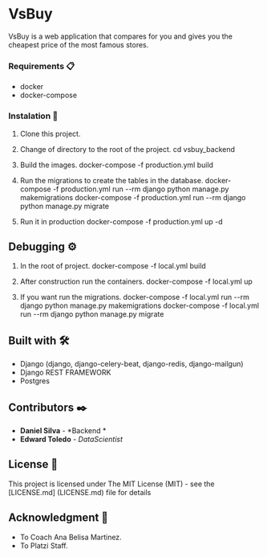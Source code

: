 # VsBuy

VsBuy is a web application that compares for you and gives you the cheapest price of the most famous stores.

### Requirements 📋

* docker
* docker-compose

### Instalation 🔧

1. Clone this project.

2. Change of directory to the root of the project.
  cd vsbuy_backend

3. Build the images.
  docker-compose -f production.yml build

4. Run the migrations to create the tables in the database.
   docker-compose -f production.yml run --rm django python manage.py makemigrations
   docker-compose -f production.yml run --rm django python manage.py migrate

5. Run it in production
  docker-compose -f production.yml up -d

## Debugging ⚙️

1. In the root of project.
    docker-compose -f local.yml build

2. After construction run the containers.
    docker-compose -f local.yml up

3. If you want run the migrations.
   docker-compose -f local.yml run --rm django python manage.py makemigrations
   docker-compose -f local.yml run --rm django python manage.py migrate

## Built with 🛠️

* Django (django, django-celery-beat, django-redis, django-mailgun)
* Django REST FRAMEWORK
* Postgres

## Contributors ✒️

* **Daniel Silva** - *Backend * 
* **Edward Toledo** - *DataScientist* 

## License 📄

This project is licensed under The MIT License (MIT) - see the [LICENSE.md] (LICENSE.md) file for details

## Acknowledgment 🎁

* To Coach Ana Belisa Martinez.
* To Platzi Staff.
